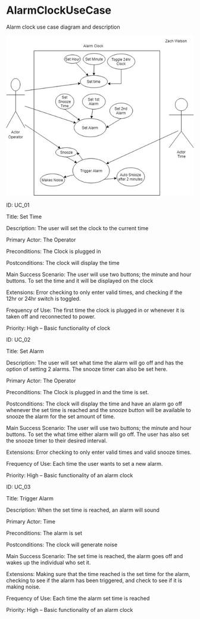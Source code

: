 # AlarmClockUseCase
Alarm clock use case diagram and description

![Alt](AlarmClockUseCaseDiagram.jpg "Alarm clock use case diagram")



ID: 	UC_01


Title:	Set Time


Description:	The user will set the clock to the current time

Primary Actor:	The Operator


Preconditions:	The Clock is plugged in

Postconditions:	The clock will display the time


Main 
Success Scenario:	The user will use two buttons; the minute and hour buttons. To set the time and it will be displayed on the clock

Extensions:	Error checking to only enter valid times, and checking if the 12hr or 24hr switch is toggled.

Frequency of Use:	The first time the clock is plugged in or whenever it is taken off and reconnected to power. 


Priority:	High – Basic functionality of clock





ID: 	UC_02


Title:	Set Alarm


Description:	The user will set what time the alarm will go off and has the option of setting 2 alarms. The snooze timer can also be set here. 

Primary Actor:	The Operator


Preconditions:	The Clock is plugged in and the time is set.

Postconditions:	The clock will display the time and have an alarm go off whenever the set time is reached and the snooze button will be available to snooze the alarm for the set amount of time. 


Main 
Success Scenario:	The user will use two buttons; the minute and hour buttons. To set the what time either alarm will go off. The user has also set the snooze timer to their desired interval. 

Extensions:	Error checking to only enter valid times and valid snooze times. 

Frequency of Use:	Each time the user wants to set a new alarm. 


Priority:	High – Basic functionality of an alarm clock


ID: 	UC_03

Title:	Trigger Alarm


Description:	When the set time is reached, an alarm will sound

Primary Actor:	Time


Preconditions:	The alarm is set

Postconditions:	The clock will generate noise


Main 
Success Scenario:	The set time is reached, the alarm goes off and wakes up the individual who set it.

Extensions:	Making sure that the time reached is the set time for the alarm, checking to see if the alarm has been triggered, and check to see if it is making noise. 

Frequency of Use:	Each time the alarm set time is reached

Priority:	High – Basic functionality of an alarm clock



